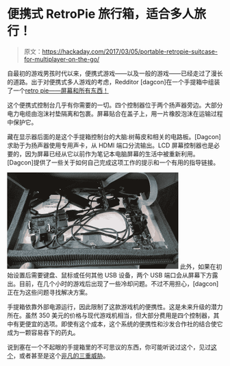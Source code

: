 # 便携式 RetroPie 旅行箱，适合多人旅行！

> 原文：<https://hackaday.com/2017/03/05/portable-retropie-suitcase-for-multiplayer-on-the-go/>

自最初的游戏男孩时代以来，便携式游戏——以及一般的游戏——已经走过了漫长的道路。出于对便携式多人游戏的考虑，Redditor [dagcon]在一个手提箱中组装了一个[retro pie——屏幕和所有东西！](http://imgur.com/a/0OSzu)

这个便携式控制台几乎有你需要的一切。四个控制器位于两个扬声器旁边。大部分电力电缆由泡沫衬垫隔离和包裹。屏幕贴合在盖子上，用一片橡胶泡沫在运输过程中保护它。

藏在显示器后面的是这个手提箱控制台的大脑:树莓皮和相关的电路板。[Dagcon]求助于为扬声器使用专用声卡，从 HDMI 端口分流输出。LCD 屏幕控制器也是必要的，因为屏幕已经从它以前作为笔记本电脑屏幕的生活中被重新利用。[Dagcon]提供了一些关于如何自己完成这项工作的提示和一个有用的指导链接。

[![RetroPie Suitcase Console Insides](img/ba9b2fab422eec5fd605ab80b110d586.png)](https://hackaday.com/wp-content/uploads/2017/02/uru5pwf.jpg) 此外，如果在初始设置后需要键盘、鼠标或任何其他 USB 设备，两个 USB 端口会从屏幕下方露出。目前，在几个小时的游戏后出现了一些冷却问题。不过不用担心，[dagcon]正在为这些问题寻找解决方案。

手提箱依靠外部电源运行，因此限制了这款游戏机的便携性。这是未来升级的潜力所在。虽然 350 美元的价格与现代游戏机相当，但大部分费用是四个控制器，其中有更便宜的选项。即使有这个成本，这个系统的便携性和沙发合作社的结合使它成为一颗容易吞下的药丸。

说到塞在一个不起眼的手提箱里的不可思议的东西，你可能听说过这个，见过[这个](http://hackaday.com/2016/01/15/robotic-suitcase-follows-you-around/)，或者甚至是这个[非凡的三重威胁](http://hackaday.com/2012/09/29/fitting-a-cnc-machine-3d-printer-and-vinyl-cutter-in-a-suitcase/)。